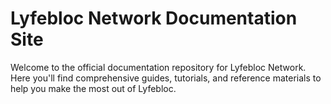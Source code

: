 # Lyfebloc Network Documentation Site
Welcome to the official documentation repository for Lyfebloc Network.  Here you'll find comprehensive guides, tutorials, and reference materials to help you make the most out of Lyfebloc.
